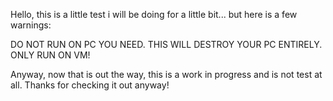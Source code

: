 Hello, this is a little test i will be doing for a little bit... but here is a few warnings:


DO NOT RUN ON PC YOU NEED. THIS WILL DESTROY YOUR PC ENTIRELY. ONLY RUN ON VM!

Anyway, now that is out the way, this is a work in progress and is not test at all. Thanks for checking it out anyway!
